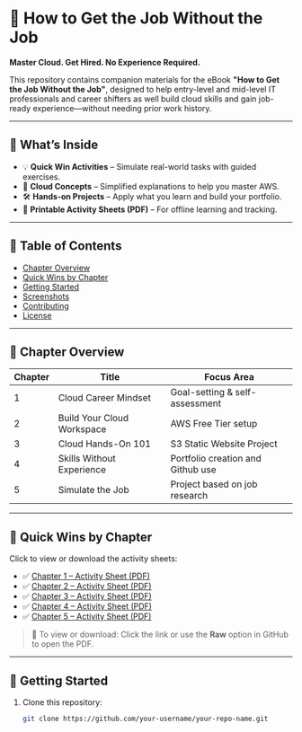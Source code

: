# 📘 How to Get the Job Without the Job

**Master Cloud. Get Hired. No Experience Required.**

This repository contains companion materials for the eBook **"How to Get the Job Without the Job"**, designed to help entry-level and mid-level IT professionals and career shifters as well build cloud skills and gain job-ready experience—without needing prior work history.

---

## 📂 What’s Inside

- 💡 **Quick Win Activities** – Simulate real-world tasks with guided exercises.
- 🧠 **Cloud Concepts** – Simplified explanations to help you master AWS.
- 🛠️ **Hands-on Projects** – Apply what you learn and build your portfolio.
- 📄 **Printable Activity Sheets (PDF)** – For offline learning and tracking.

---

## 🧭 Table of Contents

- [Chapter Overview](#chapter-overview)
- [Quick Wins by Chapter](#quick-wins-by-chapter)
- [Getting Started](#getting-started)
- [Screenshots](#screenshots)
- [Contributing](#contributing)
- [License](#license)

---

## 📖 Chapter Overview

| Chapter | Title                               | Focus Area                        |
|---------|-------------------------------------|-----------------------------------|
| 1       | Cloud Career Mindset                | Goal-setting & self-assessment    |
| 2       | Build Your Cloud Workspace          | AWS Free Tier setup               |
| 3       | Cloud Hands-On 101                  | S3 Static Website Project         |
| 4       | Skills Without Experience           | Portfolio creation and Github use |
| 5       | Simulate the Job                    | Project based on job research     |

---

## 🎯 Quick Wins by Chapter

Click to view or download the activity sheets:

- ✅ [Chapter 1 – Activity Sheet (PDF)](./Chapter1/activity-sheet.pdf)
- ✅ [Chapter 2 – Activity Sheet (PDF)](./Chapter2/activity-sheet.pdf)
- ✅ [Chapter 3 – Activity Sheet (PDF)](./Chapter3/activity-sheet.pdf)
- ✅ [Chapter 4 – Activity Sheet (PDF)](./Chapter4/activity-sheet.pdf)
- ✅ [Chapter 5 – Activity Sheet (PDF)](./Chapter5/activity-sheet.pdf)

> 📝 To view or download: Click the link or use the **Raw** option in GitHub to open the PDF.

---

## 🚀 Getting Started

1. Clone this repository:
   ```bash
   git clone https://github.com/your-username/your-repo-name.git
